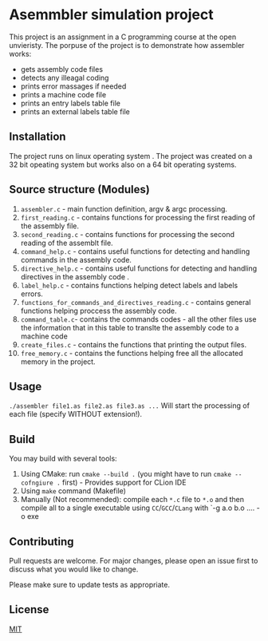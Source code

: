 # Asemmbler simulation project
This project is an assignment in a C programming course at the open unvieristy.
The porpuse of the project is to demonstrate how assembler works:
- gets assembly code files
- detects any illeagal coding 
- prints error massages if needed
- prints a machine code file 
- prints an entry labels table file
- prints an external labels table file

## Installation

The project runs on linux operating system .
The project was created on a 32 bit opeating system but works also on a 64 bit operating systems.

## Source structure (Modules)
1. `assembler.c` - main function definition, argv & argc processing.
2. `first_reading.c` - contains functions for processing the first reading of the assembly file.
3. `second_reading.c` - contains functions for processing the second reading of the assemblt file.
4. `command_help.c` - contains useful functions for detecting and handling commands in the assembly code.
5. `directive_help.c` - contains useful functions for detecting and handling directives in the assembly code .
6. `label_help.c` - contains functions helping detect labels and labels errors.
7. `functions_for_commands_and_directives_reading.c` - contains general functions helping proccess the assembly code.
8. `command_table.c`- contains the commands codes - all the other files use the information that in this table to translte the assembly code to a machine code 
9. `create_files.c` - contains the functions that printing the output files.
10. `free_memory.c` - contains the functions helping free all the allocated memory in the project.


## Usage
`./assembler file1.as file2.as file3.as ...`
Will start the processing of each file (specify WITHOUT extension!).

## Build
You may build with several tools:
1. Using CMake: run `cmake --build .` (you might have to run `cmake --cofngiure .` first) - Provides support for CLion IDE
2. Using `make` command (Makefile)
3. Manually (Not recommended): compile each `*.c` file to `*.o` and then compile all to a single executable using `CC`/`GCC`/`CLang` with `-g a.o b.o .... -o exe
## Contributing
Pull requests are welcome. For major changes, please open an issue first to discuss what you would like to change.

Please make sure to update tests as appropriate.

## License
[MIT](https://choosealicense.com/licenses/mit/)
